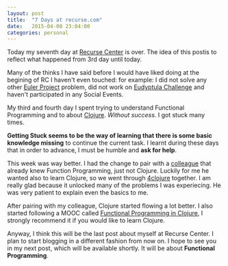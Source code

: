 ```yaml
---
layout: post
title:  "7 Days at recurse.com"
date:   2015-04-08 23:04:00
categories: personal
---
```


Today my seventh day at [Recurse Center][1] is over. The idea of this postis to reflect what happened from 3rd day until today.

Many of the thinks I have said before I would have liked doing at the begining of RC I haven't even touched: for example: I did not solve any other [Euler Project][2] problem, did not work on [Eudyptula Challenge][3] and haven't participated in any Social Events.

My third and fourth day I spent trying to understand Functional Programming and to about [Clojure][4]. *Without success.* I got stuck many times. 

**Getting Stuck seems to be the way of learning that there is some basic knowledge missing** to continue the current task. I learnt during these days that in order to advance, I must be humble and **ask for help**. 

This week was way better. I had the change to pair with a [colleague][7] that already knew Function Programming, just not Clojure. Luckily for me he wanted also to learn Clojure, so we went through [4clojure][5] together. I am really glad because it unlocked many of the problems I was experiecing. He was very patient to explain even the basics to me.

After pairing with my colleague, Clojure started flowing a lot better. I also started following a MOOC called [Functional Programming in Clojure][6], I strongly recommend it if you would like to learn Clojure.

Anyway, I think this will be the last post about myself at Recurse Center. I plan to start blogging in a different fashion from now on. I hope to see you in my next post, which will be available shortly. It will be about **Functional Programming**.

[1]: https://www.recurse.com
[2]: https://projecteuler.net
[3]: http://eudyptula-challenge.org
[4]: http://clojure.org
[5]: http://tryclj.org
[6]: http://mooc.fi/courses/2014/clojure/
[7]: http://insomn.io